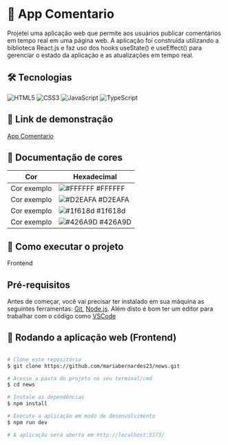 # 📲 App Comentario
Projetei uma aplicação web que permite aos usuários publicar comentários em tempo real em uma página web. A aplicação foi construída utilizando a biblioteca React.js e faz uso dos hooks useState() e useEffect() para gerenciar o estado da aplicação e as atualizações em tempo real.

## 🛠 Tecnologias

![HTML5](https://img.shields.io/badge/HTML5-000?style=for-the-badge&logo=html5)
![CSS3](https://img.shields.io/badge/CSS3-000?style=for-the-badge&logo=css3&logoColor=264CE4)
![JavaScript](https://img.shields.io/badge/JavaScript-000?style=for-the-badge&logo=javascript)
![TypeScript](https://img.shields.io/badge/TypeScript-000?style=for-the-badge&logo=typescript)

## 🔗 Link de demonstração
<a href="https://app-comentario-fsl9z73ui-mariabernardes23s-projects.vercel.app/">App Comentario</a>

## 🎨 Documentação de cores

| Cor               | Hexadecimal                                                |
| ----------------- | ---------------------------------------------------------------- |
| Cor exemplo       | ![#FFFFFF](https://via.placeholder.com/10/FFFFFF?text=+) #FFFFFF |
| Cor exemplo       | ![#D2EAFA](https://via.placeholder.com/10/D2EAFA?text=+) #D2EAFA |
| Cor exemplo       | ![#1f618d](https://via.placeholder.com/10/1f618d?text=+) #1f618d |
| Cor exemplo       | ![#426A9D](https://via.placeholder.com/10/426A9D?text=+) #426A9D |

## 🚀 Como executar o projeto

Frontend

## Pré-requisitos

Antes de começar, você vai precisar ter instalado em sua máquina as seguintes ferramentas:
[Git](https://git-scm.com), [Node.js](https://nodejs.org/en/). 
Além disto é bom ter um editor para trabalhar com o código como [VSCode](https://code.visualstudio.com/)

## 🧭 Rodando a aplicação web (Frontend)

```bash

# Clone este repositório
$ git clone https://github.com/mariabernardes23/news.git

# Acesse a pasta do projeto no seu terminal/cmd
$ cd news

# Instale as dependências
$ npm install

# Execute a aplicação em modo de desenvolvimento
$ npm run dev

# A aplicação será aberta em http://localhost:5173/

```

